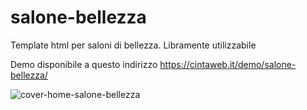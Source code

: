 # salone-bellezza
Template html per saloni di bellezza. Libramente utilizzabile

Demo disponibile a questo indirizzo https://cintaweb.it/demo/salone-bellezza/

![cover-home-salone-bellezza](https://user-images.githubusercontent.com/94174353/209574464-aee2b960-78d7-4166-99d6-774b20876241.jpg)
